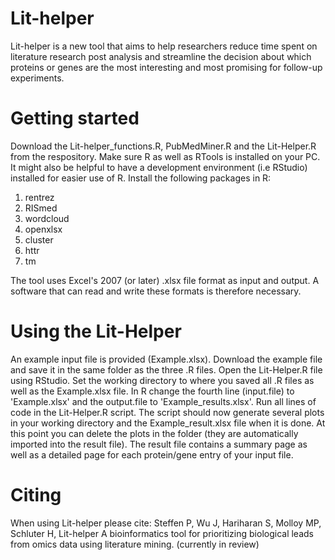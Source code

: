 # Lit-helper
Lit-helper is a new tool that aims to help researchers reduce time spent on literature research post analysis and streamline the decision about which proteins or genes are the most interesting and most promising for follow-up experiments.

# Getting started
Download the Lit-helper_functions.R, PubMedMiner.R and the Lit-Helper.R from the respository. Make sure R as well as RTools is installed on your PC. It might also be helpful to have a development environment (i.e RStudio) installed for easier use of R. Install the following packages in R:
1.	rentrez
2.	RISmed
3.	wordcloud
4.	openxlsx
5.	cluster
6.	httr
7.	tm

The tool uses Excel's 2007 (or later) .xlsx file format as input and output. A software that can read and write these formats is therefore necessary.

# Using the Lit-Helper
An example input file is provided (Example.xlsx). Download the example file and save it in the same folder as the three .R files. Open the Lit-Helper.R file using RStudio. Set the working directory to where you saved all .R files as well as the Example.xlsx file. In R change the fourth line (input.file) to 'Example.xlsx' and the output.file to 'Example_results.xlsx'. Run all lines of code in the Lit-Helper.R script. The script should now generate several plots in your working directory and the Example_result.xlsx file when it is done. At this point you can delete the plots in the folder (they are automatically imported into the result file). The result file contains a summary page as well as a detailed page for each protein/gene entry of your input file.

# Citing
When using Lit-helper please cite:
Steffen P, Wu J, Hariharan S, Molloy MP, Schluter H, Lit-helper A bioinformatics tool for prioritizing biological leads from omics data using literature mining. (currently in review)
